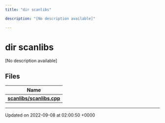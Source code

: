 ```yaml
---
title: "dir scanlibs"

description: "[No description available]"

---
```


# dir scanlibs

[No description available]

## Files

| Name           |
| -------------- |
| **[scanlibs/scanlibs.cpp](/documentation/code/files/scanlibs_8cpp/#file-scanlibs-scanlibs-cpp)**  |






-------------------------------

Updated on 2022-09-08 at 02:00:50 +0000
